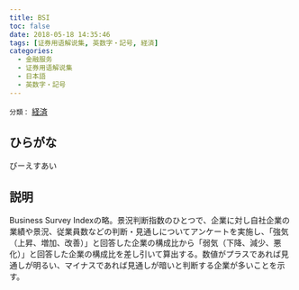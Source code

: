 ```yaml
---
title: BSI
toc: false
date: 2018-05-18 14:35:46
tags: [证券用语解说集, 英数字・記号, 経済]
categories:
  - 金融服务
  - 证券用语解说集
  - 日本語
  - 英数字・記号
---
```


`分類：` [経済](/tags/経済/)

## ひらがな

びーえすあい

## 説明

Business Survey Indexの略。景況判断指数のひとつで、企業に対し自社企業の業績や景況、従業員数などの判断・見通しについてアンケートを実施し、「強気（上昇、増加、改善）」と回答した企業の構成比から「弱気（下降、減少、悪化）」と回答した企業の構成比を差し引いて算出する。数値がプラスであれば見通しが明るい、マイナスであれば見通しが暗いと判断する企業が多いことを示す。
